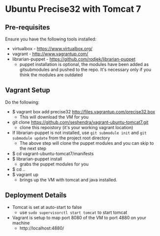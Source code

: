 # Ubuntu Precise32 with Tomcat 7

## Pre-requisites
Ensure you have the following tools installed:
* virtualbox - https://www.virtualbox.org/
* vagrant - http://www.vagrantup.com/
* librarian-puppet - https://github.com/rodjek/librarian-puppet
	* puppet installation is optional, the modules have been added as gitsubmodules and pushed to the repo. It's necessary only if you think the modules are outdated

## Vagrant Setup
Do the following:
* $ vagrant box add precise32 http://files.vagrantup.com/precise32.box
	* This will download the VM for you
* git clone https://github.com/seshendra/vagrant-ubuntu-tomcat7.git
	* clone this repoistory (it's your working vagrant location)
* If librarian-puppet is not installed, use ```git submodule init``` and ```git submodule update``` from the project root directory
	* The above step will clone the puppet modules and you can skip to the next step
* $ cd vagrant-ubuntu-tomcat7/manifests
* $ librarian-puppet install
	* grabs the puppet modules for you
* $ cd ..
* $ vagrant up
	* brings up the VM with tomcat and java installed.

## Deployment Details
* Tomcat is set at auto-start to false
  * use ```sudo supervisorctl start tomcat``` to start tomcat
* Vagrant is setup to map port 8080 of the VM to port 4880 on your machine
	*  http://localhost:4880/

